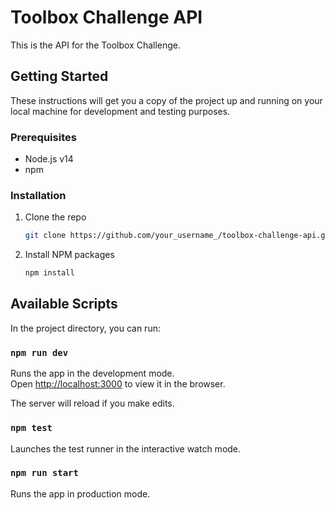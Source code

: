 # Toolbox Challenge API

This is the API for the Toolbox Challenge.

## Getting Started

These instructions will get you a copy of the project up and running on your local machine for development and testing purposes.

### Prerequisites

- Node.js v14
- npm

### Installation

1. Clone the repo
   ```sh
   git clone https://github.com/your_username_/toolbox-challenge-api.git
   ```
2. Install NPM packages
   ```sh
   npm install
   ```

## Available Scripts

In the project directory, you can run:

### `npm run dev`

Runs the app in the development mode.<br />
Open [http://localhost:3000](http://localhost:3000) to view it in the browser.

The server will reload if you make edits.<br />

### `npm test`

Launches the test runner in the interactive watch mode.

### `npm run start`

Runs the app in production mode. <br />
